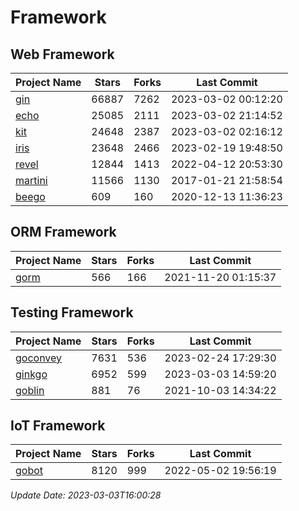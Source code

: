 # Framework

## Web Framework
| Project Name | Stars | Forks | Last Commit |
| ------------ | ----- | ----- | ----------- |
| [gin](https://github.com/gin-gonic/gin) | 66887 | 7262 | 2023-03-02 00:12:20 |
| [echo](https://github.com/labstack/echo) | 25085 | 2111 | 2023-03-02 21:14:52 |
| [kit](https://github.com/go-kit/kit) | 24648 | 2387 | 2023-03-02 02:16:12 |
| [iris](https://github.com/kataras/iris) | 23648 | 2466 | 2023-02-19 19:48:50 |
| [revel](https://github.com/revel/revel) | 12844 | 1413 | 2022-04-12 20:53:30 |
| [martini](https://github.com/go-martini/martini) | 11566 | 1130 | 2017-01-21 21:58:54 |
| [beego](https://github.com/astaxie/beego) | 609 | 160 | 2020-12-13 11:36:23 |

## ORM Framework
| Project Name | Stars | Forks | Last Commit |
| ------------ | ----- | ----- | ----------- |
| [gorm](https://github.com/jinzhu/gorm) | 566 | 166 | 2021-11-20 01:15:37 |

## Testing Framework
| Project Name | Stars | Forks | Last Commit |
| ------------ | ----- | ----- | ----------- |
| [goconvey](https://github.com/smartystreets/goconvey) | 7631 | 536 | 2023-02-24 17:29:30 |
| [ginkgo](https://github.com/onsi/ginkgo) | 6952 | 599 | 2023-03-03 14:59:20 |
| [goblin](https://github.com/franela/goblin) | 881 | 76 | 2021-10-03 14:34:22 |

## IoT Framework
| Project Name | Stars | Forks | Last Commit |
| ------------ | ----- | ----- | ----------- |
| [gobot](https://github.com/hybridgroup/gobot) | 8120 | 999 | 2022-05-02 19:56:19 |

*Update Date: 2023-03-03T16:00:28*